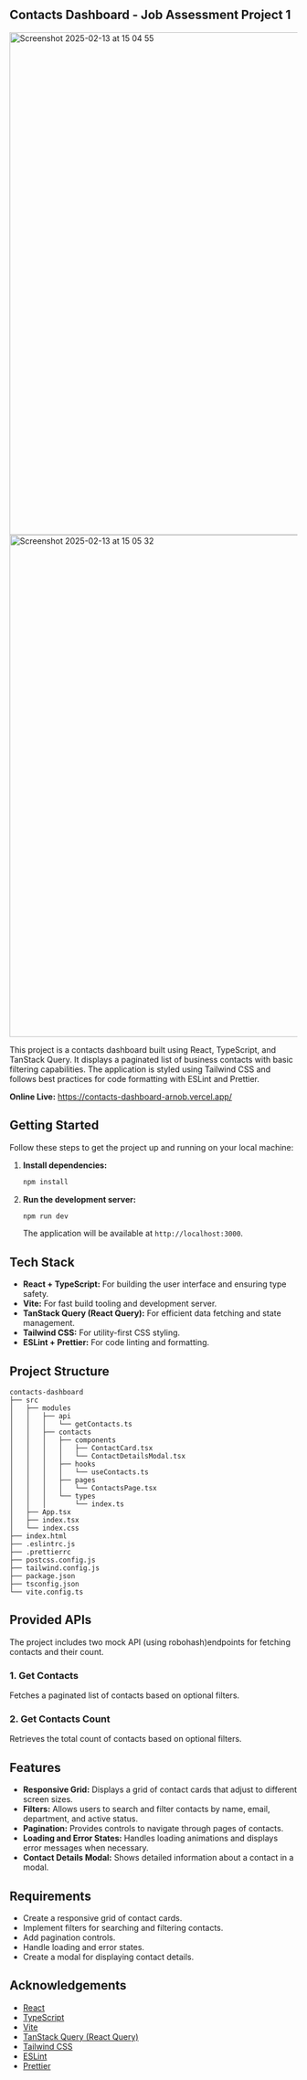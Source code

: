 ## Contacts Dashboard - Job Assessment Project 1

<img width="880" alt="Screenshot 2025-02-13 at 15 04 55" src="https://github.com/user-attachments/assets/dbb9facf-a785-467c-b655-74f0383a02f7" /><img width="879" alt="Screenshot 2025-02-13 at 15 05 32" src="https://github.com/user-attachments/assets/75520e62-7d10-47c9-a722-c2130d860870" />

This project is a contacts dashboard built using React, TypeScript, and TanStack Query. It displays a paginated list of business contacts with basic filtering capabilities. The application is styled using Tailwind CSS and follows best practices for code formatting with ESLint and Prettier.

**Online Live:** https://contacts-dashboard-arnob.vercel.app/

## Getting Started

Follow these steps to get the project up and running on your local machine:

1. **Install dependencies:**
   ```sh
   npm install
   ```
2. **Run the development server:**
   ```sh
   npm run dev
   ```
   The application will be available at `http://localhost:3000`.

## Tech Stack

- **React + TypeScript:** For building the user interface and ensuring type safety.
- **Vite:** For fast build tooling and development server.
- **TanStack Query (React Query):** For efficient data fetching and state management.
- **Tailwind CSS:** For utility-first CSS styling.
- **ESLint + Prettier:** For code linting and formatting.

## Project Structure

```
contacts-dashboard
├── src
│   ├── modules
│   │   ├── api
│   │   │   └── getContacts.ts
│   │   ├── contacts
│   │   │   ├── components
│   │   │   │   ├── ContactCard.tsx
│   │   │   │   └── ContactDetailsModal.tsx
│   │   │   ├── hooks
│   │   │   │   └── useContacts.ts
│   │   │   ├── pages
│   │   │   │   └── ContactsPage.tsx
│   │   │   └── types
│   │   │       └── index.ts
│   ├── App.tsx
│   ├── index.tsx
│   └── index.css
├── index.html
├── .eslintrc.js
├── .prettierrc
├── postcss.config.js
├── tailwind.config.js
├── package.json
├── tsconfig.json
└── vite.config.ts
```

## Provided APIs

The project includes two mock API (using robohash)endpoints for fetching contacts and their count.

### 1. Get Contacts

Fetches a paginated list of contacts based on optional filters.

### 2. Get Contacts Count

Retrieves the total count of contacts based on optional filters.

## Features

- **Responsive Grid:** Displays a grid of contact cards that adjust to different screen sizes.
- **Filters:** Allows users to search and filter contacts by name, email, department, and active status.
- **Pagination:** Provides controls to navigate through pages of contacts.
- **Loading and Error States:** Handles loading animations and displays error messages when necessary.
- **Contact Details Modal:** Shows detailed information about a contact in a modal.

## Requirements

- Create a responsive grid of contact cards.
- Implement filters for searching and filtering contacts.
- Add pagination controls.
- Handle loading and error states.
- Create a modal for displaying contact details.

## Acknowledgements

- [React](https://reactjs.org/)
- [TypeScript](https://www.typescriptlang.org/)
- [Vite](https://vitejs.dev/)
- [TanStack Query (React Query)](https://tanstack.com/query/latest)
- [Tailwind CSS](https://tailwindcss.com/)
- [ESLint](https://eslint.org/)
- [Prettier](https://prettier.io/)
